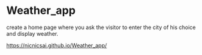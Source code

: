 # Weather_app
create a home page where you ask the visitor to enter the city of his choice and display weather.

https://nicnicsai.github.io/Weather_app/

